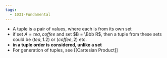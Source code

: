 ```yaml
---
tags:
  - 1031-Fundamental
---
```

- A tuple is a pair of values, where each is from its own set
- if set $A = {tea, coffee}$ and set $B = \Bbb R$, then a tuple from these sets could be $(tea, 1.2)$ or $(coffee, 2)$ etc.
- **in a tuple order is considered, unlike a set**
- For generation of tuples, see [[Cartesian Product]]